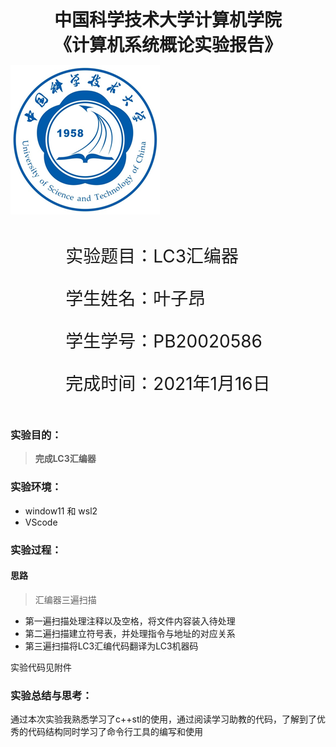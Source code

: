 

<div style="text-align:center;font-size:2em;font-weight:bold">中国科学技术大学计算机学院</div>


<div style="text-align:center;font-size:2em;font-weight:bold">《计算机系统概论实验报告》</div>







![中科大](.\image/image-20211028163846705.png)







<div style="display: flex;flex-direction: column;align-items: center;font-size:2em">
<div>
<p>实验题目：LC3汇编器 </p>
<p>学生姓名：叶子昂</p>
<p>学生学号：PB20020586</p>
<p>完成时间：2021年1月16日</p>
</div>
</div>










<div style="page-break-after:always"></div>

### 实验目的：

>  **完成LC3汇编器**

### 实验环境：

* window11 和 wsl2
* VScode

### 实验过程：

#### 思路

> 汇编器三遍扫描

* 第一遍扫描处理注释以及空格，将文件内容装入待处理
* 第二遍扫描建立符号表，并处理指令与地址的对应关系
* 第三遍扫描将LC3汇编代码翻译为LC3机器码

实验代码见附件

### 实验总结与思考：

​	通过本次实验我熟悉学习了c++stl的使用，通过阅读学习助教的代码，了解到了优秀的代码结构同时学习了命令行工具的编写和使用

